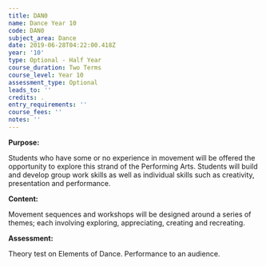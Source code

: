 ```yaml
---
title: DAN0
name: Dance Year 10
code: DAN0
subject_area: Dance
date: 2019-06-28T04:22:00.418Z
year: '10'
type: Optional - Half Year
course_duration: Two Terms
course_level: Year 10
assessment_type: Optional
leads_to: ''
credits: .
entry_requirements: ''
course_fees: ''
notes: ''
---
```

**Purpose:**

Students who have some or no experience in movement will be offered the opportunity to explore this strand of the Performing Arts. Students will build and develop group work skills as well as individual skills such as creativity, presentation and performance.

**Content:**

Movement sequences and workshops will be designed around a series of themes; each involving exploring, appreciating, creating and recreating.

**Assessment:**

Theory test on Elements of Dance. Performance to an audience.
